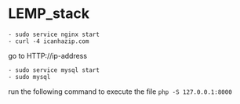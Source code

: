 # LEMP_stack
```
- sudo service nginx start
- curl -4 icanhazip.com
```
go to HTTP://ip-address
```
- sudo service mysql start
- sudo mysql
```

run the following command to execute the file
`php -S 127.0.0.1:8000`
